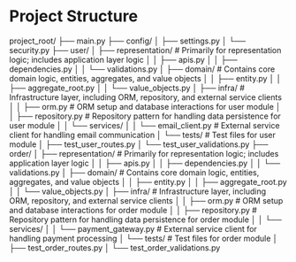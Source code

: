 # Project Structure

project_root/
├── main.py
├── config/
│   ├── settings.py
│   └── security.py
├── user/
│   ├── representation/            # Primarily for representation logic; includes application layer logic
│   │   ├── apis.py
│   │   ├── dependencies.py
│   │   └── validations.py
│   ├── domain/                    # Contains core domain logic, entities, aggregates, and value objects
│   │   ├── entity.py
│   │   ├── aggregate_root.py
│   │   └── value_objects.py
│   ├── infra/                     # Infrastructure layer, including ORM, repository, and external service clients
│   │   ├── orm.py                 # ORM setup and database interactions for user module
│   │   ├── repository.py          # Repository pattern for handling data persistence for user module
│   │   └── services/
│   │       └── email_client.py    # External service client for handling email communication
│   └── tests/                     # Test files for user module
│       ├── test_user_routes.py
│       └── test_user_validations.py
├── order/
│   ├── representation/            # Primarily for representation logic; includes application layer logic
│   │   ├── apis.py
│   │   ├── dependencies.py
│   │   └── validations.py
│   ├── domain/                    # Contains core domain logic, entities, aggregates, and value objects
│   │   ├── entity.py
│   │   ├── aggregate_root.py
│   │   └── value_objects.py
│   ├── infra/                     # Infrastructure layer, including ORM, repository, and external service clients
│   │   ├── orm.py                 # ORM setup and database interactions for order module
│   │   ├── repository.py          # Repository pattern for handling data persistence for order module
│   │   └── services/
│   │       └── payment_gateway.py # External service client for handling payment processing
│   └── tests/                     # Test files for order module
│       ├── test_order_routes.py
│       └── test_order_validations.py
